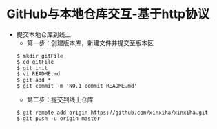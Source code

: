 # GitHub与本地仓库交互-基于http协议
 - 提交本地仓库到线上
   - 第一步：创建版本库，新建文件并提交至版本区
   ```
   $ mkdir gitFile
   $ cd gitFile
   $ git init
   $ vi README.md
   $ git add *
   $ git commit -m 'NO.1 commit README.md'
   ```
   - 第二步：提交到线上仓库
   ```
   $ git remote add origin https://github.com/xinxiha/xinxiha.git
   $ git push -u origin master
   ```

